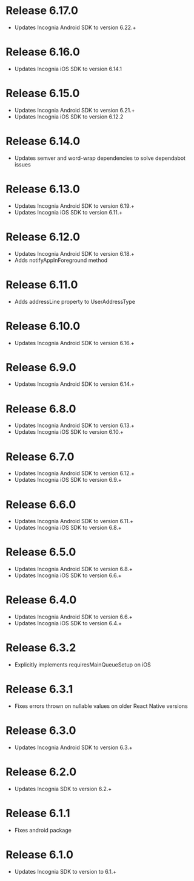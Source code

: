 Release 6.17.0
===
- Updates Incognia Android SDK to version 6.22.+

Release 6.16.0
===
- Updates Incognia iOS SDK to version 6.14.1

Release 6.15.0
===
- Updates Incognia Android SDK to version 6.21.+
- Updates Incognia iOS SDK to version 6.12.2

Release 6.14.0
===
- Updates semver and word-wrap dependencies to solve dependabot issues

Release 6.13.0
===
- Updates Incognia Android SDK to version 6.19.+
- Updates Incognia iOS SDK to version 6.11.+

Release 6.12.0
===
- Updates Incognia Android SDK to version 6.18.+
- Adds notifyAppInForeground method

Release 6.11.0
===
- Adds addressLine property to UserAddressType

Release 6.10.0
===
- Updates Incognia Android SDK to version 6.16.+

Release 6.9.0
===
- Updates Incognia Android SDK to version 6.14.+

Release 6.8.0
===
- Updates Incognia Android SDK to version 6.13.+
- Updates Incognia iOS SDK to version 6.10.+

Release 6.7.0
===
- Updates Incognia Android SDK to version 6.12.+
- Updates Incognia iOS SDK to version 6.9.+

Release 6.6.0
===
- Updates Incognia Android SDK to version 6.11.+
- Updates Incognia iOS SDK to version 6.8.+

Release 6.5.0
===
- Updates Incognia Android SDK to version 6.8.+
- Updates Incognia iOS SDK to version 6.6.+

Release 6.4.0
===
- Updates Incognia Android SDK to version 6.6.+
- Updates Incognia iOS SDK to version 6.4.+

Release 6.3.2
===
- Explicitly implements requiresMainQueueSetup on iOS

Release 6.3.1
===
- Fixes errors thrown on nullable values on older React Native versions

Release 6.3.0
===
- Updates Incognia Android SDK to version 6.3.+

Release 6.2.0
===
- Updates Incognia SDK to version 6.2.+

Release 6.1.1
===
- Fixes android package

Release 6.1.0
===
- Updates Incognia SDK to version to 6.1.+